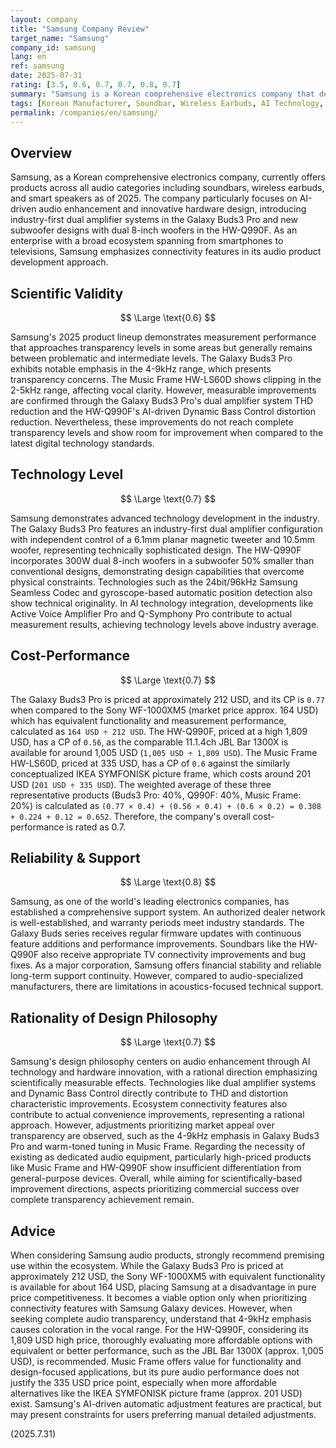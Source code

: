 ```yaml
---
layout: company
title: "Samsung Company Review"
target_name: "Samsung"
company_id: samsung
lang: en
ref: samsung
date: 2025-07-31
rating: [3.5, 0.6, 0.7, 0.7, 0.8, 0.7]
summary: "Samsung is a Korean comprehensive electronics company that deploys advanced AI technology and innovative hardware design, but faces some measurement performance issues and has not achieved complete transparency"
tags: [Korean Manufacturer, Soundbar, Wireless Earbuds, AI Technology, Smart Speaker]
permalink: /companies/en/samsung/
---
```


## Overview

Samsung, as a Korean comprehensive electronics company, currently offers products across all audio categories including soundbars, wireless earbuds, and smart speakers as of 2025. The company particularly focuses on AI-driven audio enhancement and innovative hardware design, introducing industry-first dual amplifier systems in the Galaxy Buds3 Pro and new subwoofer designs with dual 8-inch woofers in the HW-Q990F. As an enterprise with a broad ecosystem spanning from smartphones to televisions, Samsung emphasizes connectivity features in its audio product development approach.

## Scientific Validity

$$ \Large \text{0.6} $$

Samsung's 2025 product lineup demonstrates measurement performance that approaches transparency levels in some areas but generally remains between problematic and intermediate levels. The Galaxy Buds3 Pro exhibits notable emphasis in the 4-9kHz range, which presents transparency concerns. The Music Frame HW-LS60D shows clipping in the 2-5kHz range, affecting vocal clarity. However, measurable improvements are confirmed through the Galaxy Buds3 Pro's dual amplifier system THD reduction and the HW-Q990F's AI-driven Dynamic Bass Control distortion reduction. Nevertheless, these improvements do not reach complete transparency levels and show room for improvement when compared to the latest digital technology standards.

## Technology Level

$$ \Large \text{0.7} $$

Samsung demonstrates advanced technology development in the industry. The Galaxy Buds3 Pro features an industry-first dual amplifier configuration with independent control of a 6.1mm planar magnetic tweeter and 10.5mm woofer, representing technically sophisticated design. The HW-Q990F incorporates 300W dual 8-inch woofers in a subwoofer 50% smaller than conventional designs, demonstrating design capabilities that overcome physical constraints. Technologies such as the 24bit/96kHz Samsung Seamless Codec and gyroscope-based automatic position detection also show technical originality. In AI technology integration, developments like Active Voice Amplifier Pro and Q-Symphony Pro contribute to actual measurement results, achieving technology levels above industry average.

## Cost-Performance

$$ \Large \text{0.7} $$

The Galaxy Buds3 Pro is priced at approximately 212 USD, and its CP is `0.77` when compared to the Sony WF-1000XM5 (market price approx. 164 USD) which has equivalent functionality and measurement performance, calculated as `164 USD ÷ 212 USD`. The HW-Q990F, priced at a high 1,809 USD, has a CP of `0.56`, as the comparable 11.1.4ch JBL Bar 1300X is available for around 1,005 USD (`1,005 USD ÷ 1,809 USD`). The Music Frame HW-LS60D, priced at 335 USD, has a CP of `0.6` against the similarly conceptualized IKEA SYMFONISK picture frame, which costs around 201 USD (`201 USD ÷ 335 USD`). The weighted average of these three representative products (Buds3 Pro: 40%, Q990F: 40%, Music Frame: 20%) is calculated as `(0.77 × 0.4) + (0.56 × 0.4) + (0.6 × 0.2) = 0.308 + 0.224 + 0.12 = 0.652`. Therefore, the company's overall cost-performance is rated as 0.7.

## Reliability & Support

$$ \Large \text{0.8} $$

Samsung, as one of the world's leading electronics companies, has established a comprehensive support system. An authorized dealer network is well-established, and warranty periods meet industry standards. The Galaxy Buds series receives regular firmware updates with continuous feature additions and performance improvements. Soundbars like the HW-Q990F also receive appropriate TV connectivity improvements and bug fixes. As a major corporation, Samsung offers financial stability and reliable long-term support continuity. However, compared to audio-specialized manufacturers, there are limitations in acoustics-focused technical support.

## Rationality of Design Philosophy

$$ \Large \text{0.7} $$

Samsung's design philosophy centers on audio enhancement through AI technology and hardware innovation, with a rational direction emphasizing scientifically measurable effects. Technologies like dual amplifier systems and Dynamic Bass Control directly contribute to THD and distortion characteristic improvements. Ecosystem connectivity features also contribute to actual convenience improvements, representing a rational approach. However, adjustments prioritizing market appeal over transparency are observed, such as the 4-9kHz emphasis in Galaxy Buds3 Pro and warm-toned tuning in Music Frame. Regarding the necessity of existing as dedicated audio equipment, particularly high-priced products like Music Frame and HW-Q990F show insufficient differentiation from general-purpose devices. Overall, while aiming for scientifically-based improvement directions, aspects prioritizing commercial success over complete transparency achievement remain.

## Advice

When considering Samsung audio products, strongly recommend premising use within the ecosystem. While the Galaxy Buds3 Pro is priced at approximately 212 USD, the Sony WF-1000XM5 with equivalent functionality is available for about 164 USD, placing Samsung at a disadvantage in pure price competitiveness. It becomes a viable option only when prioritizing connectivity features with Samsung Galaxy devices. However, when seeking complete audio transparency, understand that 4-9kHz emphasis causes coloration in the vocal range. For the HW-Q990F, considering its 1,809 USD high price, thoroughly evaluating more affordable options with equivalent or better performance, such as the JBL Bar 1300X (approx. 1,005 USD), is recommended. Music Frame offers value for functionality and design-focused applications, but its pure audio performance does not justify the 335 USD price point, especially when more affordable alternatives like the IKEA SYMFONISK picture frame (approx. 201 USD) exist. Samsung's AI-driven automatic adjustment features are practical, but may present constraints for users preferring manual detailed adjustments.

(2025.7.31)
